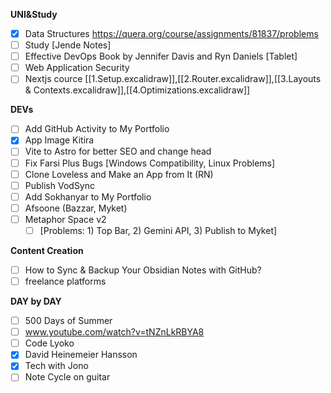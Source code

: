 **UNI&Study**
- [x] Data Structures https://quera.org/course/assignments/81837/problems 
- [ ] Study [Jende Notes]
- [ ] Effective DevOps Book by Jennifer Davis and Ryn Daniels [Tablet]
- [ ] Web Application Security
- [ ] Nextjs cource [[1.Setup.excalidraw]],[[2.Router.excalidraw]],[[3.Layouts & Contexts.excalidraw]],[[4.Optimizations.excalidraw]]

**DEVs**
- [ ] Add GitHub Activity to My Portfolio
- [x] App Image Kitira
- [ ] Vite to Astro for better SEO and change head
- [ ] Fix Farsi Plus Bugs [Windows Compatibility, Linux Problems]
- [ ] Clone Loveless and Make an App from It (RN)
- [ ] Publish VodSync
- [ ] Add Sokhanyar to My Portfolio
- [ ] Afsoone (Bazzar, Myket)
- [ ] Metaphor Space v2
  - [ ] [Problems: 1) Top Bar, 2) Gemini API, 3) Publish to Myket]

**Content Creation**
- [ ] How to Sync & Backup Your Obsidian Notes with GitHub?
- [ ] freelance platforms 

**DAY by DAY**
- [ ] 500 Days of Summer
- [ ] www.youtube.com/watch?v=tNZnLkRBYA8
- [ ] Code Lyoko
- [x] David Heinemeier Hansson
- [x] Tech with Jono
- [ ] Note Cycle on guitar